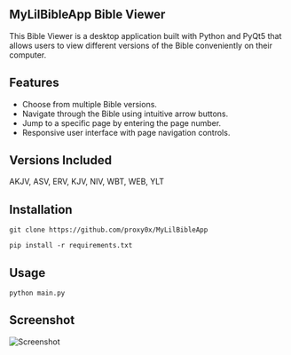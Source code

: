 ## MyLilBibleApp Bible Viewer
This Bible Viewer is a desktop application built with Python and PyQt5 that allows users to view different versions of the Bible conveniently on their computer.

## Features
- Choose from multiple Bible versions.
- Navigate through the Bible using intuitive arrow buttons.
- Jump to a specific page by entering the page number.
- Responsive user interface with page navigation controls.

## Versions Included
AKJV, ASV, ERV, KJV, NIV, WBT, WEB, YLT

## Installation
```git clone https://github.com/proxy0x/MyLilBibleApp```

```pip install -r requirements.txt```

## Usage
```python main.py```


## Screenshot
![Screenshot](https://github.com/proxy0x/MyLilBibleApp/assets/140286530/5c3360f9-96b6-49ac-b3dc-09d11478304e)
